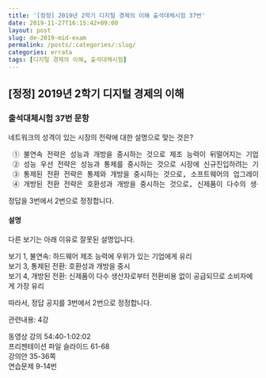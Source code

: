 ```yaml
---
title: '[정정] 2019년 2학기 디지털 경제의 이해 출석대체시험 37번'
date: 2019-11-27T16:15:42+09:00
layout: post
slug: de-2019-mid-exam
permalink: /posts/:categories/:slug/
categories: errata
tags: [디지털 경제의 이해, 출석대체시험]
---
```

## [정정] 2019년 2학기 디지털 경제의 이해

### 출석대체시험 37번 문항

<!-- wp:paragraph -->
<p>네트워크의 성격이 있는 시장의 전략에 대한 설명으로 맞는 것은? <br></p>
<!-- /wp:paragraph -->

<!-- wp:preformatted -->
<pre class="wp-block-preformatted"> ① 불연속 전략은 성능과 개방을 중시하는 것으로 제조 능력이 뒤떨어지는 기업에게 유리하다.<br> ② 성능 우선 전략은 성능과 통제를 중시하는 것으로 시장에 신규진입하려는 기업이 선택할만하다.<br> ③ 통제된 전환 전략은 통제와 개방을 중시하는 것으로, 소프트웨어의 업그레이드가 대표적이다.<br> ④ 개방된 전환 전략은 호환성과 개방을 중시하는 것으로, 신제품이 다수의 생산자로부터 전환비용 없이 공급되므로 소비자에게 가장 불리하다.</pre>
<!-- /wp:preformatted -->

<!-- wp:paragraph -->
<p>정답을 3번에서 2번으로 정정합니다.</p>
<!-- /wp:paragraph -->

<!-- wp:heading {"level":4} -->
<h4>설명</h4>
<!-- /wp:heading -->

<!-- wp:paragraph -->
<p>다른 보기는 아래 이유로 잘못된 설명입니다.</p>
<!-- /wp:paragraph -->

<!-- wp:paragraph -->
<p>보기 1, 불연속: 하드웨어 제조 능력에 우위가 있는 기업에게 유리<br>보기 3, 통제된 전환: 호환성과 개방을 중시<br>보기 4, 개방된 전환: 신제품이 다수 생산자로부터 전환비용 없이 공급되므로 소비자에게 가장 유리</p>
<!-- /wp:paragraph -->

<!-- wp:paragraph -->
<p>따라서, 정답 공지를 3번에서 2번으로 정정합니다.</p>
<!-- /wp:paragraph -->

<!-- wp:paragraph -->
<p>관련내용: 4강</p>
<!-- /wp:paragraph -->

<!-- wp:paragraph -->
<p>동영상 강의 54:40-1:02:02<br>프리젠테이션 파일 슬라이드 61-68<br>강의안 35-36쪽<br>연습문제 9-14번</p>
<!-- /wp:paragraph -->

